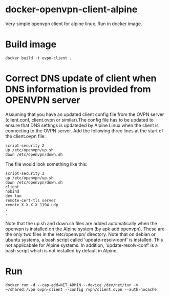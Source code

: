 # docker-openvpn-client-alpine
Very simple openvpn client for alpine linux. Run in docker image.

# Build image
```
docker build -t ovpn-client .
```

# Correct DNS update of client when DNS information is provided from OPENVPN server
Assuming that you have an updated client config file from the OVPN server (client.conf, client.ovpn or similar).The config file has to be updated to ensure that DNS settings is updateded by Alpine Linux when the client is connecting to the OVPN server.
Add the following three lines at the start of the client.ovpn file:
```
script-security 2
up /etc/openvpn/up.sh
down /etc/openvpn/down.sh
```
The file would look something like this:
```
script-security 2
up /etc/openvpn/up.sh
down /etc/openvpn/down.sh
client
nobind
dev tun
remote-cert-tls server
remote X.X.X.X 1194 udp
.
.
```

Note that the up.sh and down.sh files are added automatically when the openvpn is installed on the Alpine system (by apk add openvpn). These are the only two files in the /etc/openvpn/ directory.
Note that on debian or ubuntu systems, a bash script called 'update-resolv-conf' is installed. This not applicabale for Alpine systems. In addition, 'update-resolv-conf' is a bash script which is not installed by default in Alpine.

# Run
```
docker run -d --cap-add=NET_ADMIN --device /dev/net/tun -v ~/shared:/vpn ovpn-client --config /vpn/client.ovpn --auth-nocache
```
